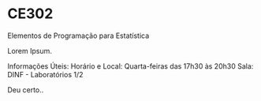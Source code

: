 # CE302
Elementos de Programação para Estatística

Lorem Ipsum.

Informações Úteis:
Horário e Local:
Quarta-feiras das 17h30 às 20h30
Sala: DINF - Laboratórios 1/2

Deu certo..